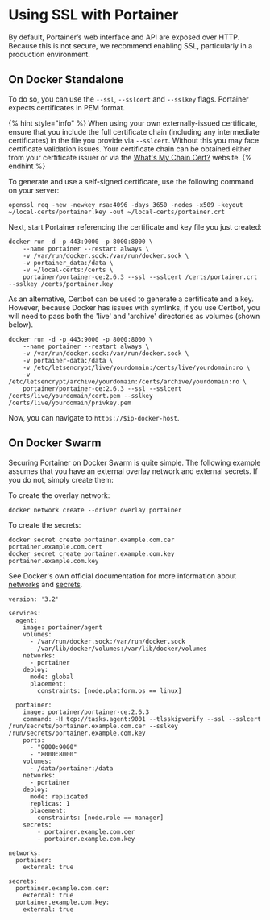 # Using SSL with Portainer

By default, Portainer’s web interface and API are exposed over HTTP. Because this is not secure, we recommend enabling SSL, particularly in a production environment.

## On Docker Standalone

To do so, you can use the `--ssl`, `--sslcert` and `--sslkey` flags. Portainer expects certificates in PEM format.

{% hint style="info" %}
When using your own externally-issued certificate, ensure that you include the full certificate chain \(including any intermediate certificates\) in the file you provide via `--sslcert`. Without this you may face certificate validation issues. Your certificate chain can be obtained either from your certificate issuer or via the [What's My Chain Cert?](https://whatsmychaincert.com/) website.
{% endhint %}

To generate and use a self-signed certificate, use the following command on your server:

```text
openssl req -new -newkey rsa:4096 -days 3650 -nodes -x509 -keyout ~/local-certs/portainer.key -out ~/local-certs/portainer.crt
```

Next, start Portainer referencing the certificate and key file you just created:

```text
docker run -d -p 443:9000 -p 8000:8000 \
    --name portainer --restart always \
    -v /var/run/docker.sock:/var/run/docker.sock \
    -v portainer_data:/data \
    -v ~/local-certs:/certs \
    portainer/portainer-ce:2.6.3 --ssl --sslcert /certs/portainer.crt --sslkey /certs/portainer.key
```

As an alternative, Certbot can be used to generate a certificate and a key. However, because Docker has issues with symlinks, if you use Certbot, you will need to pass both the 'live' and 'archive' directories as volumes \(shown below\).

```text
docker run -d -p 443:9000 -p 8000:8000 \
    --name portainer --restart always \
    -v /var/run/docker.sock:/var/run/docker.sock \
    -v portainer-data:/data \
    -v /etc/letsencrypt/live/yourdomain:/certs/live/yourdomain:ro \
    -v /etc/letsencrypt/archive/yourdomain:/certs/archive/yourdomain:ro \
    portainer/portainer-ce:2.6.3 --ssl --sslcert /certs/live/yourdomain/cert.pem --sslkey /certs/live/yourdomain/privkey.pem
```

Now, you can navigate to `https://$ip-docker-host`.

## On Docker Swarm

Securing Portainer on Docker Swarm is quite simple. The following example assumes that you have an external overlay network and external secrets. If you do not, simply create them:

To create the overlay network:

```text
docker network create --driver overlay portainer
```

To create the secrets:

```text
docker secret create portainer.example.com.cer portainer.example.com.cert
docker secret create portainer.example.com.key portainer.example.com.key
```

See Docker's own official documentation for more information about [networks](https://docs.docker.com/engine/reference/commandline/network_create/) and [secrets](https://docs.docker.com/compose/compose-file/#secrets).

```text
version: '3.2'

services:
  agent:
    image: portainer/agent
    volumes:
      - /var/run/docker.sock:/var/run/docker.sock
      - /var/lib/docker/volumes:/var/lib/docker/volumes
    networks:
      - portainer
    deploy:
      mode: global
      placement:
        constraints: [node.platform.os == linux]

  portainer:
    image: portainer/portainer-ce:2.6.3
    command: -H tcp://tasks.agent:9001 --tlsskipverify --ssl --sslcert /run/secrets/portainer.example.com.cer --sslkey /run/secrets/portainer.example.com.key
    ports:
      - "9000:9000"
      - "8000:8000"
    volumes:
      - /data/portainer:/data
    networks:
      - portainer
    deploy:
      mode: replicated
      replicas: 1
      placement:
        constraints: [node.role == manager]
    secrets:
        - portainer.example.com.cer
        - portainer.example.com.key

networks:
  portainer:
    external: true

secrets:
  portainer.example.com.cer:
    external: true
  portainer.example.com.key:
    external: true
```

